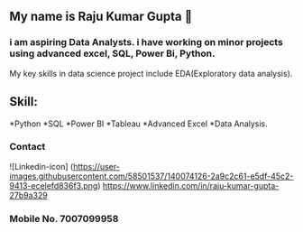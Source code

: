 ## My name is Raju Kumar Gupta 👋
### i am aspiring Data Analysts. i have working on minor projects using advanced excel, SQL, Power Bi, Python. 
My key skills in data science project include EDA(Exploratory data analysis).
## Skill:
*Python
*SQL
*Power BI
*Tableau
*Advanced Excel
*Data Analysis.
### Contact
![Linkedin-icon] (https://user-images.githubusercontent.com/58501537/140074126-2a9c2c61-e5df-45c2-9413-ecelefd836f3.png)  https://www.linkedin.com/in/raju-kumar-gupta-27b9a329
### Mobile No. 7007099958
